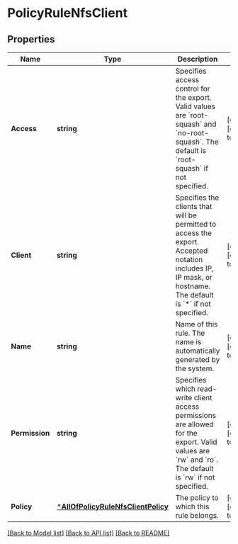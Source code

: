 # PolicyRuleNfsClient

## Properties
Name | Type | Description | Notes
------------ | ------------- | ------------- | -------------
**Access** | **string** | Specifies access control for the export. Valid values are &#x60;root-squash&#x60; and &#x60;no-root-squash&#x60;. The default is &#x60;root-squash&#x60; if not specified. | [optional] [default to null]
**Client** | **string** | Specifies the clients that will be permitted to access the export. Accepted notation includes IP, IP mask, or hostname. The default is &#x60;*&#x60; if not specified. | [optional] [default to null]
**Name** | **string** | Name of this rule. The name is automatically generated by the system. | [optional] [default to null]
**Permission** | **string** | Specifies which read-write client access permissions are allowed for the export. Valid values are &#x60;rw&#x60; and &#x60;ro&#x60;. The default is &#x60;rw&#x60; if not specified. | [optional] [default to null]
**Policy** | [***AllOfPolicyRuleNfsClientPolicy**](AllOfPolicyRuleNfsClientPolicy.md) | The policy to which this rule belongs. | [optional] [default to null]

[[Back to Model list]](../README.md#documentation-for-models) [[Back to API list]](../README.md#documentation-for-api-endpoints) [[Back to README]](../README.md)

